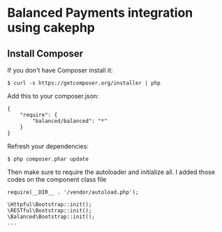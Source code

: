 # Balanced Payments integration using cakephp #

## Install Composer ##

If you don't have Composer install it:

    $ curl -s https://getcomposer.org/installer | php

Add this to your composer.json:

    {
    	"require": {
        	"balanced/balanced": "*"
    	}
    }

Refresh your dependencies:

    $ php composer.phar update

Then make sure to require the autoloader and initialize all. I added those codes on the component class file

    require(__DIR__ . '/vendor/autoload.php');
    
    \Httpful\Bootstrap::init();
    \RESTful\Bootstrap::init();
    \Balanced\Bootstrap::init();
    ...

